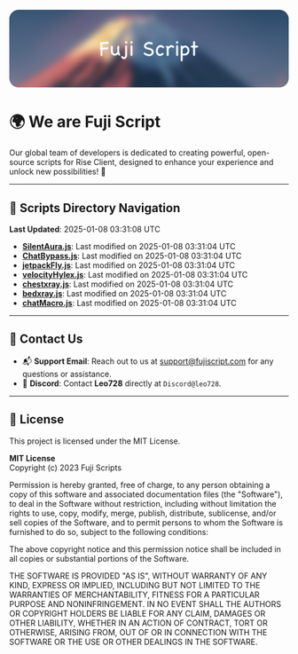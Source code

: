 ![Banner](.github/b.webp)

# 🌍 **We are Fuji Script**

Our global team of developers is dedicated to creating powerful, open-source scripts for Rise Client, designed to enhance your experience and unlock new possibilities! 🌟

---
<!-- SCRIPTS_NAVIGATION_START -->
## 📂 **Scripts Directory Navigation**

**Last Updated**: 2025-01-08 03:31:08 UTC

- **[SilentAura.js](scripts/SilentAura.js)**: Last modified on 2025-01-08 03:31:04 UTC
- **[ChatBypass.js](scripts/ChatBypass.js)**: Last modified on 2025-01-08 03:31:04 UTC
- **[jetpackFly.js](scripts/jetpackFly.js)**: Last modified on 2025-01-08 03:31:04 UTC
- **[velocityHylex.js](scripts/velocityHylex.js)**: Last modified on 2025-01-08 03:31:04 UTC
- **[chestxray.js](scripts/chestxray.js)**: Last modified on 2025-01-08 03:31:04 UTC
- **[bedxray.js](scripts/bedxray.js)**: Last modified on 2025-01-08 03:31:04 UTC
- **[chatMacro.js](scripts/chatMacro.js)**: Last modified on 2025-01-08 03:31:04 UTC

<!-- SCRIPTS_NAVIGATION_END -->

---

## 💬 **Contact Us**  
- 📬 **Support Email**: Reach out to us at [support@fujiscript.com](mailto:support@fujiscript.com) for any questions or assistance.  
- 💬 **Discord**: Contact **Leo728** directly at `Discord@leo728`.

---

## 📜 **License**

This project is licensed under the MIT License.  

**MIT License**  
Copyright (c) 2023 Fuji Scripts  

Permission is hereby granted, free of charge, to any person obtaining a copy of this software and associated documentation files (the "Software"), to deal in the Software without restriction, including without limitation the rights to use, copy, modify, merge, publish, distribute, sublicense, and/or sell copies of the Software, and to permit persons to whom the Software is furnished to do so, subject to the following conditions:  

The above copyright notice and this permission notice shall be included in all copies or substantial portions of the Software.  

THE SOFTWARE IS PROVIDED "AS IS", WITHOUT WARRANTY OF ANY KIND, EXPRESS OR IMPLIED, INCLUDING BUT NOT LIMITED TO THE WARRANTIES OF MERCHANTABILITY, FITNESS FOR A PARTICULAR PURPOSE AND NONINFRINGEMENT. IN NO EVENT SHALL THE AUTHORS OR COPYRIGHT HOLDERS BE LIABLE FOR ANY CLAIM, DAMAGES OR OTHER LIABILITY, WHETHER IN AN ACTION OF CONTRACT, TORT OR OTHERWISE, ARISING FROM, OUT OF OR IN CONNECTION WITH THE SOFTWARE OR THE USE OR OTHER DEALINGS IN THE SOFTWARE.  
